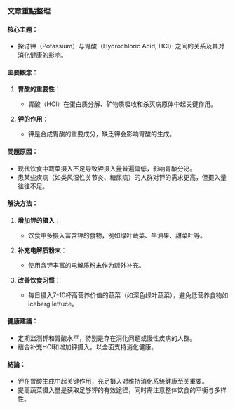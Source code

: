 ### 文章重點整理

#### 核心主題： 
- 探讨钾（Potassium）与胃酸（Hydrochloric Acid, HCl）之间的关系及其对消化健康的影响。

#### 主要觀念： 
1. **胃酸的重要性**：
   - 胃酸（HCl）在蛋白质分解、矿物质吸收和杀灭病原体中起关键作用。
   
2. **钾的作用**：
   - 钾是合成胃酸的重要成分，缺乏钾会影响胃酸的生成。

#### 問題原因： 
- 现代饮食中蔬菜摄入不足导致钾摄入量普遍偏低，影响胃酸分泌。
- 患某些疾病（如类风湿性关节炎、糖尿病）的人群对钾的需求更高，但摄入量往往不足。

#### 解決方法： 
1. **增加钾的摄入**：
   - 饮食中多摄入富含钾的食物，例如绿叶蔬菜、牛油果、甜菜叶等。
   
2. **补充电解质粉末**：
   - 使用含钾丰富的电解质粉末作为额外补充。

3. **改善饮食习惯**：
   - 每日摄入7-10杯高营养价值的蔬菜（如深色绿叶蔬菜），避免低营养食物如 iceberg lettuce。

#### 健康建議： 
- 定期监测钾和胃酸水平，特别是存在消化问题或慢性疾病的人群。
- 结合补充HCl和增加钾摄入，以全面支持消化健康。

#### 結論： 
- 钾在胃酸生成中起关键作用，充足摄入对维持消化系统健康至关重要。
- 提高蔬菜摄入量是获取足够钾的有效途径，同时需注意整体饮食的平衡与多样性。